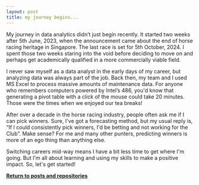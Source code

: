 ```yaml
---
layout: post
title: my journey begins...
---
```


My journey in data analytics didn’t just begin recently. It started two weeks after 5th June, 2023, when the announcement came about the end of horse racing heritage in Singapore. The last race is set for 5th October, 2024. I spent those two weeks staring into the void before deciding to move on and perhaps get academically qualified in a more commercially viable field.

I never saw myself as a data analyst in the early days of my career, but analyzing data was always part of the job. Back then, my team and I used MS Excel to process massive amounts of maintenance data. For anyone who remembers computers powered by Intel’s 486, you'd know that generating a pivot table with a click of the mouse could take 20 minutes. Those were the times when we enjoyed our tea breaks!

After over a decade in the horse racing industry, people often ask me if I can pick winners. Sure, I've got a forecasting method, but my usual reply is, “If I could consistently pick winners, I'd be betting and not working for the Club”. Make sense? For me and many other punters, predicting winners is more of an ego thing than anything else.

Switching careers mid-way means I have a bit less time to get where I'm going. But I'm all about learning and using my skills to make a positive impact. So, let's get started!

<a style="font-weight:bold" href="https://KenYeoKP.github.io">Return to posts and repositories</a>
